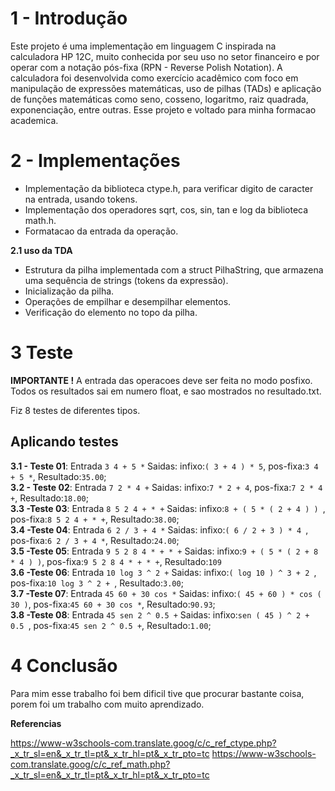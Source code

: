 # 1 - Introdução
Este projeto é uma implementação em linguagem C inspirada na calculadora HP 12C, 
muito conhecida por seu uso no setor financeiro e por operar com a notação pós-fixa (RPN - Reverse Polish Notation). 
A calculadora foi desenvolvida como exercício acadêmico com foco em manipulação de expressões matemáticas, 
uso de pilhas (TADs) e aplicação de funções matemáticas como seno, cosseno, logaritmo, raiz quadrada, exponenciação, entre outras.
Esse projeto e voltado para minha formacao academica.


# 2 - Implementações

- Implementação da biblioteca ctype.h, para verificar digito de caracter na entrada, usando tokens.
- Implementação dos operadores sqrt, cos, sin, tan e log da biblioteca math.h.
- Formatacao da entrada da operação.

  
**2.1 uso da TDA**
- Estrutura da pilha implementada com a struct PilhaString, que armazena uma sequência de strings (tokens da expressão).
- Inicialização da pilha.
- Operações de empilhar e desempilhar elementos.
- Verificação do elemento no topo da pilha.

  
# 3 Teste

**IMPORTANTE !**
A entrada das operacoes deve ser feita no modo posfixo.
Todos os resultados sai em numero float, e sao mostrados no resultado.txt.

Fiz 8 testes de diferentes tipos.

## Aplicando testes

**3.1 - Teste 01**: Entrada `3 4 + 5 *` Saidas: infixo:`( 3 + 4 ) * 5`, pos-fixa:`3 4 + 5 *`, Resultado:`35.00`;</br>
**3.2 - Teste 02**: Entrada `7 2 * 4 +` Saidas: infixo:`7 * 2 + 4`, pos-fixa:`7 2 * 4 +`, Resultado:`18.00`;</br>
**3.3 -Teste 03**: Entrada `8 5 2 4 + * +` Saidas: infixo:`8 + ( 5 * ( 2 + 4 ) ) `, pos-fixa:`8 5 2 4 + * +`, Resultado:`38.00`;</br>
**3.4 -Teste 04**: Entrada `6 2 / 3 + 4 *` Saidas: infixo:`( 6 / 2 + 3 ) * 4 `, pos-fixa:`6 2 / 3 + 4 *`, Resultado:`24.00`;</br>
**3.5 -Teste 05**: Entrada `9 5 2 8 4 * + * +` Saidas: infixo:`9 + ( 5 * ( 2 + 8 * 4 ) )`, pos-fixa:`9 5 2 8 4 * + * +`, Resultado:`109`</br>
**3.6 -Teste 06**: Entrada `10 log 3 ^ 2 +` Saidas: infixo:`( log 10 ) ^ 3 + 2 `, pos-fixa:`10 log 3 ^ 2 + `, Resultado:`3.00`;</br>
**3.7 -Teste 07**: Entrada `45 60 + 30 cos *` Saidas: infixo:`( 45 + 60 ) * cos ( 30 )`, pos-fixa:`45 60 + 30 cos *`, Resultado:`90.93`;</br>
**3.8 -Teste 08**: Entrada `45 sen 2 ^ 0.5 +` Saidas: infixo:`sen ( 45 ) ^ 2 + 0.5 `, pos-fixa:`45 sen 2 ^ 0.5 +`, Resultado:`1.00`;</br>

# 4 Conclusão

Para mim esse trabalho foi bem dificil tive que procurar bastante coisa, porem foi um trabalho com muito aprendizado. 

**Referencias**

https://www-w3schools-com.translate.goog/c/c_ref_ctype.php?_x_tr_sl=en&_x_tr_tl=pt&_x_tr_hl=pt&_x_tr_pto=tc
https://www-w3schools-com.translate.goog/c/c_ref_math.php?_x_tr_sl=en&_x_tr_tl=pt&_x_tr_hl=pt&_x_tr_pto=tc







